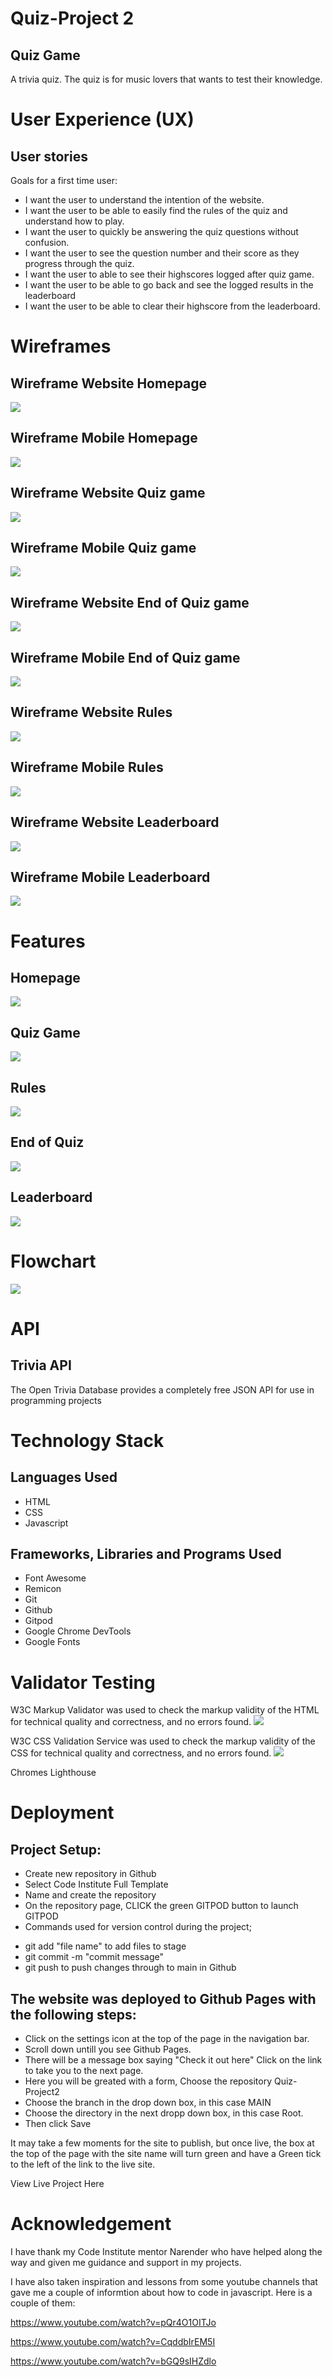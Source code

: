 # Quiz-Project 2

## Quiz Game
A trivia quiz. The quiz is for music lovers that wants to test their knowledge.

# User Experience (UX)
## User stories

Goals for a first time user:

- I want the user to understand the intention of the website.
- I want the user to be able to easily find the rules of the quiz and understand how to play.
- I want the user to quickly be answering the quiz questions without confusion.
- I want the user to see the question number and their score as they progress through the quiz.
- I want the user to able to see their highscores logged after quiz game.
- I want the user to be able to go back and see the logged results in the leaderboard
- I want the user to be able to clear their highscore from the leaderboard.

# Wireframes
## Wireframe Website Homepage

![](assets/images/Homepage-website.png)

## Wireframe Mobile Homepage

![](assets/images/Homepage-mobile.png)

## Wireframe Website Quiz game

![](assets/images/Quiz-website.png)

## Wireframe Mobile Quiz game

![](assets/images/Quiz-mobile.png)

## Wireframe Website End of Quiz game

![](assets/images/EndOfQuiz-website.png)

## Wireframe Mobile End of Quiz game

![](assets/images/EndOfQuiz-mobile.png)

## Wireframe Website Rules

![](assets/images/Rules-website.png)

## Wireframe Mobile Rules

![](assets/images/Rules-mobile.png)

## Wireframe Website Leaderboard

![](assets/images/Leaderboard-website.png)

## Wireframe Mobile Leaderboard

![](assets/images/Leaderboard-mobile.png)

# Features

## Homepage

![](assets/images/Homepage-Quiz.png)

## Quiz Game

![](assets/images/Quiz-game.png)

## Rules

![](assets/images/Quiz-rules.png)

## End of Quiz

![](assets/images/Final-Quiz-Score.png)

## Leaderboard

![](assets/images/Leaderboard.png)

# Flowchart

![](assets/images/Kopia%20av%20Flowchart%20(1).png)

# API
## Trivia API

The Open Trivia Database provides a completely free JSON API for use in programming projects

# Technology Stack
## Languages Used

- HTML
- CSS
- Javascript

## Frameworks, Libraries and Programs Used

- Font Awesome
- Remicon
- Git
- Github
- Gitpod
- Google Chrome DevTools
- Google Fonts

# Validator Testing

W3C Markup Validator was used to check the markup validity of the HTML for technical quality and correctness, and no errors found.
![](assets/images/W3C%20Validator.png)

W3C CSS Validation Service was used to check the markup validity of the CSS for technical quality and correctness, and no errors found.
![](assets/images/W3C%20CSS%20Validator.png)

Chromes Lighthouse

# Deployment
## Project Setup:

- Create new repository in Github
- Select Code Institute Full Template
- Name and create the repository
- On the repository page, CLICK the green GITPOD button to launch GITPOD
- Commands used for version control during the project;
 * git add "file name" to add files to stage
 * git commit -m "commit message"
 * git push to push changes through to main in Github

## The website was deployed to Github Pages with the following steps:

- Click on the settings icon at the top of the page in the navigation bar.
- Scroll down untill you see Github Pages.
- There will be a message box saying "Check it out here" Click on the link to take you to the next page.
- Here you will be greated with a form, Choose the repository Quiz-Project2
- Choose the branch in the drop down box, in this case MAIN
- Choose the directory in the next dropp down box, in this case Root.
- Then click Save

It may take a few moments for the site to publish, but once live, the box at the top of the page with the site name will turn green and have a Green tick to the left of the link to the live site.

View Live Project Here

# Acknowledgement
I have thank my Code Institute mentor Narender who have helped along the way and given me guidance and support in my projects.

I have also taken inspiration and lessons from some youtube channels that gave me a couple of informtion about how to code in javascript.
Here is a couple of them:

https://www.youtube.com/watch?v=pQr4O1OITJo

https://www.youtube.com/watch?v=CqddbIrEM5I

https://www.youtube.com/watch?v=bGQ9sIHZdlo

